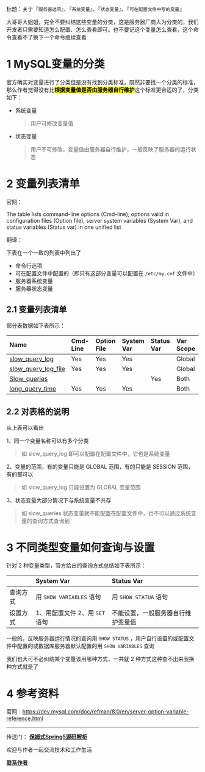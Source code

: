 标题：关于『`服务器选项`』、『`系统变量`』、『`状态变量`』、『`可在配置文件中写的变量`』

大哥哥大姐姐，完全不要纠结这些变量的分类，这是服务器厂商人为分类的，我们开发者只需要知道怎么配置、怎么查看即可。也不要记这个变量怎么查看，这个命令查看不了换下一个命令继续查看

# 1 MySQL变量的分类

官方确实对变量进行了分类但是没有找到分类标准，既然非要找一个分类的标准，那么作者觉得没有比<mark>**根据变量值是否由服务器自行维护**</mark>这个标准更合适的了，分类如下：

* 系统变量

  > 用户可修改变量值

* 状态变量

  > 用户不可修改，变量值由服务器自行维护，一般反映了服务器的运行状态



# 2 变量列表清单

官网：

The table lists command-line options (Cmd-line), options valid in configuration files (Option file), server system variables (System Var), and status variables (Status var) in one unified list

翻译：

下表在一个一致的列表中列出了

* 命令行选项
* 可在配置文件中配置的（即只有这部分变量可以配置在 `/etc/my.cnf` 文件中）
* 服务器系统变量
* 服务器状态变量

## 2.1 变量列表清单

部分表数据如下表所示：

| Name                                                         | Cmd-Line | Option File | System Var | Status Var | Var Scope |
| :----------------------------------------------------------- | :------- | :---------- | :--------- | :--------- | :-------- |
| [slow_query_log](https://dev.mysql.com/doc/refman/8.0/en/server-system-variables.html#sysvar_slow_query_log) | Yes      | Yes         | Yes        |            | Global    |
| [slow_query_log_file](https://dev.mysql.com/doc/refman/8.0/en/server-system-variables.html#sysvar_slow_query_log_file) | Yes      | Yes         | Yes        |            | Global    |
| [Slow_queries](https://dev.mysql.com/doc/refman/8.0/en/server-status-variables.html#statvar_Slow_queries) |          |             |            | Yes        | Both      |
| [long_query_time](https://dev.mysql.com/doc/refman/8.0/en/server-system-variables.html#sysvar_long_query_time) | Yes      | Yes         | Yes        |            | Both      |

## 2.2 对表格的说明

从上表可以看出

1、同一个变量名称可以有多个分类

>  如 slow_query_log 即可以配置在配置文件中，它也是系统变量

2、变量的范围，有的变量只能是 GLOBAL 范围，有的只能是 SESSION 范围，有的都可以

> 如 slow_query_log 只能设置为 GLOBAL 变量范围

3、状态变量大部分情况下与系统变量不共存

> 如 slow_queries 状态变量就不能配置在配置文件中，也不可以通过系统变量的查询方式查询到

# 3 不同类型变量如何查询与设置

针对 2 种变量类型，官方给出的查询方式总结如下表所示：

|          | System Var                    | Status Var                         |
| :------- | :---------------------------- | :--------------------------------- |
| 查询方式 | 用 `SHOW VARIABLES` 语句       | 用 `SHOW STATUA` 语句               |
| 设置方式 | 1、用配置文件 2、用 `SET` 语句 | 不能设置，一般服务器自行维护变量值 |

一般的，反映服务器运行情况的查询用 `SHOW STATUS` ，用户自行设置的或配置文件中配置的或数据库服务器默认配置的用 `SHOW VARIABLES` 查询

我们也大可不必纠结某个变量该用哪种方式，一共就 2 种方式这种查不出来我换种方式就是了

# 4 参考资料

官网：<a href="https://dev.mysql.com/doc/refman/8.0/en/server-option-variable-reference.html">https://dev.mysql.com/doc/refman/8.0/en/server-option-variable-reference.html</a>

---

传送门： <a href="https://gitee.com/firefish985/spring-framework-deepanalysis/tree/5.1.x#项目介绍">**保姆式Spring5源码解析**</a>

欢迎与作者一起交流技术和工作生活

<a href="https://gitee.com/firefish985/spring-framework-deepanalysis/tree/5.1.x#联系作者">**联系作者**</a>
